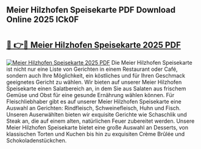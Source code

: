 ## Meier Hilzhofen Speisekarte PDF Download Online 2025 lCk0F

# <h2><a href="http://gc5vxa.nevu.top/?p=Meier+Hilzhofen+Speisekarte">🔗 👉🔴 Meier Hilzhofen Speisekarte 2025 PDF</a></h2>

[![Meier Hilzhofen Speisekarte 2025 PDF](https://i.imgur.com/dBaPXMq.png)](http://gc5vxa.nevu.top/?p=Meier+Hilzhofen+Speisekarte)
Die Meier Hilzhofen Speisekarte ist nicht nur eine Liste von Gerichten in einem Restaurant oder Café, sondern auch Ihre Möglichkeit, ein köstliches und für Ihren Geschmack geeignetes Gericht zu wählen. Wir bieten auf unserer Meier Hilzhofen Speisekarte einen Salatbereich an, in dem Sie aus Salaten aus frischem Gemüse und Obst für eine gesunde Ernährung wählen können. Für Fleischliebhaber gibt es auf unserer Meier Hilzhofen Speisekarte eine Auswahl an Gerichten: Rindfleisch, Schweinefleisch, Huhn und Fisch. Unseren Auserwählten bieten wir exquisite Gerichte wie Schaschlik und Steak an, die auf einem alten, natürlichen Feuer zubereitet werden. Unsere Meier Hilzhofen Speisekarte bietet eine große Auswahl an Desserts, von klassischen Torten und Kuchen bis hin zu exquisiten Crème Brûlée und Schokoladenstückchen.
